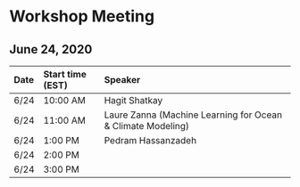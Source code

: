 # Workshop Meeting
## June 24, 2020

Date  | Start time (EST) | Speaker |
 :- | :- | :------------ |
 6/24 | 10:00 AM | Hagit Shatkay
 6/24 | 11:00 AM | Laure Zanna (Machine Learning for Ocean & Climate Modeling)
 6/24 |  1:00 PM | Pedram Hassanzadeh
 6/24 |  2:00 PM | 
 6/24 |  3:00 PM | 

